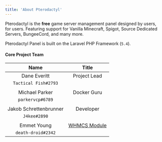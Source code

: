 ```yaml
---
title: 'About Pterodactyl'
---
```


Pterodactyl is the **free** game server management panel designed by users, for users. Featuring support for Vanilla Minecraft, Spigot, Source Dedicated Servers, BungeeCord, and many more. 

Pterodactyl Panel is built on the Laravel PHP Framework (`5.4`).

#### Core Project Team

| Name					| Title			|
|:---------------------:|:-------------:|
| Dane Everitt			|Project Lead	|
| `Tactical Fish#2793`	|				|
|						|				|
| Michael Parker		|Docker Guru	|
| `parkervcp#6789`		|				|
|						|				|
| Jakob Schrettenbrunner|Developer		|
| `J4kee#2890`			|				|
|						|				|
| Emmet Young			|[WHMCS Module](https://github.com/hammerdawn/Pterodactyl-WHMCS)|
| `death-droid#2342`	|				|
